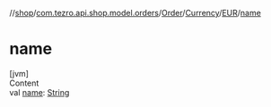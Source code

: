 //[shop](../../../../../index.md)/[com.tezro.api.shop.model.orders](../../../index.md)/[Order](../../index.md)/[Currency](../index.md)/[EUR](index.md)/[name](name.md)



# name  
[jvm]  
Content  
val [name](name.md): [String](https://kotlinlang.org/api/latest/jvm/stdlib/kotlin/-string/index.html)  



